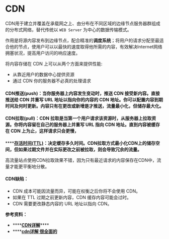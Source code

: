 # CDN

CDN用于建立并覆盖在承载网之上、由分布在不同区域的边缘节点服务器群组成的分布式网络，替代传统以 `WEB Server` 为中心的数据传输模式。

作用是将源内容发布到边缘节点，配合精准的**调度系统**；将用户的请求分配至最适合他的节点，使用户可以以最快的速度取得他所需的内容，有效解决Internet网络拥塞状况，提高用户访问的响应速度。

将内容存储在 CDN 上可以从两个方面来提供性能:

* 从靠近用户的数据中心提供资源
* 通过 CDN 你的服务器不必真的处理请求

#### CDN推送\(push\)：当你服务器上内容发生变动时，推送 CDN 接受新内容。直接推送给 CDN 并重写 URL 地址以指向你的内容的 CDN 地址。你可以配置内容到期时间及何时更新。内容只有在更改或新增是才推送，流量最小化，但储存最大化。

#### CDN拉取\(pull\)：CDN 拉取是当第一个用户请求该资源时，从服务器上拉取资源。你将内容留在自己的服务器上并重写 URL 指向 CDN 地址。直到内容被缓存在 CDN 上为止，这样请求只会更慢，

\*\*\*\*[**存活时间\(TTL\)**](https://en.wikipedia.org/wiki/Time_to_live)**：决定缓存多久时间。CDN拉取方式最小化CDN上的储存空间，但如果过期文件并在实际更改之前被拉取，则会导致冗余的流量。**

高流量站点使用CDN拉取效果不错，因为只有最近请求的内容保存在CDN中，流量才能更平衡地分散。

#### CDN缺陷：

* CDN 成本可能因流量而异，可能在权衡之后你将不会使用 CDN。
* 如果在 TTL 过期之前更新内容，CDN 缓存内容可能会过时。
* CDN 需要更改静态内容的 URL 地址以指向 CDN。

**参考资料：**

* \*\*\*\*[**CDN详解**](https://segmentfault.com/a/1190000010631404)\*\*\*\*
* \*\*\*\*[**cdn详解 很全面的**](https://yq.aliyun.com/articles/91362)

